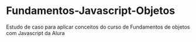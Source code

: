 # Fundamentos-Javascript-Objetos
Estudo de caso para aplicar conceitos do curso de Fundamentos de objetos com Javascript da Alura
